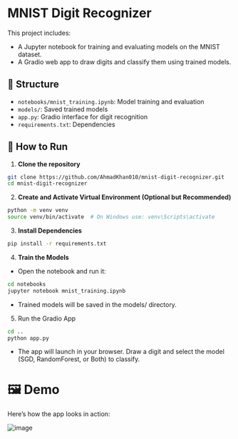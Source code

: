 # MNIST Digit Recognizer

This project includes:
- A Jupyter notebook for training and evaluating models on the MNIST dataset.
- A Gradio web app to draw digits and classify them using trained models.

## 📁 Structure

- `notebooks/mnist_training.ipynb`: Model training and evaluation
- `models/`: Saved trained models
- `app.py`: Gradio interface for digit recognition
- `requirements.txt`: Dependencies

## 🚀 How to Run

1. **Clone the repository**
```bash
git clone https://github.com/AhmadKhan010/mnist-digit-recognizer.git
cd mnist-digit-recognizer
```

2. **Create and Activate Virtual Environment (Optional but Recommended)**
```bash
python -m venv venv
source venv/bin/activate  # On Windows use: venv\Scripts\activate
```

3. **Install Dependencies**
```bash
pip install -r requirements.txt
```

4. **Train the Models**

- Open the notebook and run it:

```bash
cd notebooks
jupyter notebook mnist_training.ipynb
```

- Trained models will be saved in the models/ directory.

5. Run the Gradio App
```bash
cd ..
python app.py
```

- The app will launch in your browser. Draw a digit and select the model (SGD, RandomForest, or Both) to classify.


# 🖼️ Demo

Here’s how the app looks in action:

![image](https://github.com/user-attachments/assets/294856b2-0a61-486e-bf01-ade9e32991fc)
